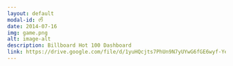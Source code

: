 ```yaml
---
layout: default
modal-id: ᰔᩚ
date: 2014-07-16
img: game.png
alt: image-alt
description: Billboard Hot 100 Dashboard
link: https://drive.google.com/file/d/1yuHQcjts7PhUn9N7yUYwG6fGE6wyf-Ye/view?usp=sharing
---
```


